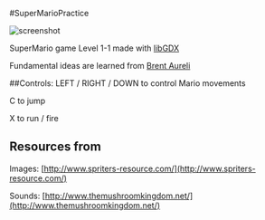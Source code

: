 #SuperMarioPractice

![screenshot](https://github.com/yichen0831/SuperMarioPratice_libGDX/raw/master/screenshot.png)

SuperMario game Level 1-1 made with [libGDX](https://libgdx.badlogicgames.com/)

Fundamental ideas are learned from [Brent Aureli](https://www.youtube.com/watch?v=a8MPxzkwBwo)

##Controls:
LEFT / RIGHT / DOWN to control Mario movements

C to jump

X to run / fire


## Resources from
Images: [http://www.spriters-resource.com/](http://www.spriters-resource.com/)

Sounds: [http://www.themushroomkingdom.net/](http://www.themushroomkingdom.net/)
